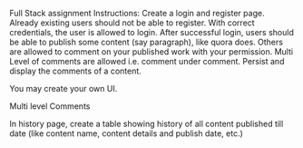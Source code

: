 Full Stack assignment
Instructions:
Create a login and register page.
Already existing users should not be able to register.
With correct credentials, the user is allowed to login.
After successful login, users should be able to publish some content (say paragraph), like quora does.
Others are allowed to comment on your published work with your permission. 
Multi Level of comments are allowed i.e. comment under comment.
Persist and display the comments of a content.

You may create your own UI.

















Multi level Comments





In history page, create a table showing history of all content published till date (like content name, content details and publish date, etc.)
